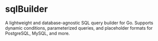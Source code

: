 # sqlBuilder
A lightweight and database-agnostic SQL query builder for Go. Supports dynamic conditions, parameterized queries, and placeholder formats for PostgreSQL, MySQL, and more.
